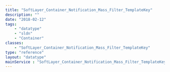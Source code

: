 ```yaml
---
title: "SoftLayer_Container_Notification_Mass_Filter_TemplateKey"
description: ""
date: "2018-02-12"
tags:
    - "datatype"
    - "sldn"
    - "Container"
classes:
    - "SoftLayer_Container_Notification_Mass_Filter_TemplateKey"
type: "reference"
layout: "datatype"
mainService : "SoftLayer_Container_Notification_Mass_Filter_TemplateKey"
---
```

